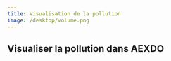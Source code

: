 ```yaml
---
title: Visualisation de la pollution
image: /desktop/volume.png
---
```

## Visualiser la pollution dans AEXDO
